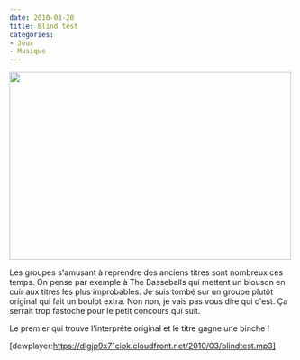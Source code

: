 ```yaml
---
date: 2010-03-20
title: Blind test
categories:
- Jeux
- Musique
---
```

<img class="alignnone size-full wp-image-1545" title="4435350087_b882dcde30" src="https://dlgjp9x71cipk.cloudfront.net/2010/03/4435350087_b882dcde30.jpg" alt="" width="500" height="333" />

Les groupes s'amusant à reprendre des anciens titres sont nombreux ces temps. On pense par exemple à The Basseballs qui mettent un blouson en cuir aux titres les plus improbables.
Je suis tombé sur un groupe plutôt original qui fait un boulot extra. Non non, je vais pas vous dire qui c'est. Ça serrait trop fastoche pour le petit concours qui suit.

Le premier qui trouve l'interprète original et le titre gagne une binche !

[dewplayer:https://dlgjp9x71cipk.cloudfront.net/2010/03/blindtest.mp3]
